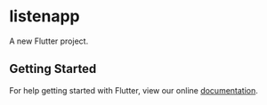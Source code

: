 # listenapp

A new Flutter project.

## Getting Started

For help getting started with Flutter, view our online
[documentation](https://flutter.io/).
